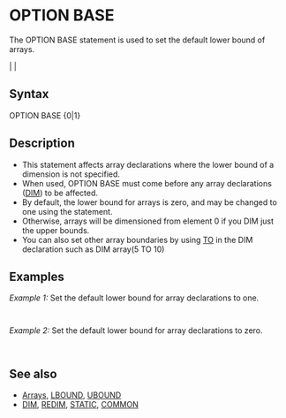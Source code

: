# OPTION BASE

The OPTION BASE statement is used to set the default lower bound of arrays.

  

|  |

## Syntax

OPTION BASE {0|1}
  

## Description

* This statement affects array declarations where the lower bound of a dimension is not specified.
* When used, OPTION BASE must come before any array declarations ([DIM](DIM.md)) to be affected.
* By default, the lower bound for arrays is zero, and may be changed to one using the statement.
* Otherwise, arrays will be dimensioned from element 0 if you DIM just the upper bounds.
* You can also set other array boundaries by using [TO](TO.md) in the DIM declaration such as DIM array(5 TO 10)

  

## Examples

*Example 1:* Set the default lower bound for array declarations to one.

``` OPTION BASE 1  ' Declare a 5-element one-dimensional array with element indexes of one through five. [DIM](DIM.md) array(5) [AS](AS.md) [INTEGER](INTEGER.md)  [PRINT](PRINT.md) [LBOUND](LBOUND.md)(array)  
```

```  1 
```

  

*Example 2:* Set the default lower bound for array declarations to zero.

``` OPTION BASE 0  ' Declare an 18-element two-dimensional array with element indexes of zero through two ' for the first dimension, and 10 through 15 for the second dimension. [DIM](DIM.md) array(2, 10 to 15) [AS](AS.md) [INTEGER](INTEGER.md)  [PRINT](PRINT.md) [LBOUND](LBOUND.md)(array, 1) [PRINT](PRINT.md) [LBOUND](LBOUND.md)(array, 2)  
```

```  0  10  
```

  

## See also

* [Arrays](Arrays.md), [LBOUND](LBOUND.md), [UBOUND](UBOUND.md)
* [DIM](DIM.md), [REDIM](REDIM.md), [STATIC](STATIC.md), [COMMON](COMMON.md)

  
